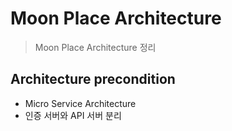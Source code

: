 # Moon Place Architecture #

> Moon Place Architecture 정리

## Architecture precondition ##

- Micro Service Architecture
- 인증 서버와 API 서버 분리
